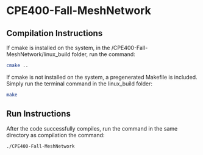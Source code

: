 # CPE400-Fall-MeshNetwork

## Compilation Instructions
If cmake is installed on the system, in the /CPE400-Fall-MeshNetwork/linux_build folder, run the command:

```bash
cmake ..
```

If cmake is not installed on the system, a pregenerated Makefile is included. Simply run the terminal command in the linux_build folder:

```bash
make
```

## Run Instructions
After the code successfully compiles, run the command in the same directory as compilation the command:

```bash
./CPE400-Fall-MeshNetwork
```
